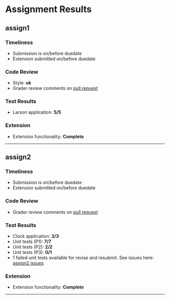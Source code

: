 # Assignment Results
## assign1
### Timeliness
- Submission is on/before duedate
- Extension submitted on/before duedate
### Code Review
- Style: __ok__
- Grader review comments on [pull request](https://github.com/cs107e/winter22-aanyatash/pull/3)
### Test Results
- Larson application: __5/5__
### Extension
- Extension functionality: __Complete__
-----
## assign2
### Timeliness
- Submission is on/before duedate
- Extension submitted on/before duedate
### Code Review
- Grader review comments on [pull request](https://github.com/cs107e/winter22-aanyatash/pull/3)
### Test Results
- Clock application: __3/3__
- Unit tests (P1): __7/7__
- Unit tests (P2): __2/2__
- Unit tests (P3): __0/1__
- 1 failed unit tests available for revise and resubmit. See issues here: [assign2 issues](https://github.com/cs107e/winter22-aanyatash/milestone/1)
### Extension
- Extension functionality: __Complete__
-----
